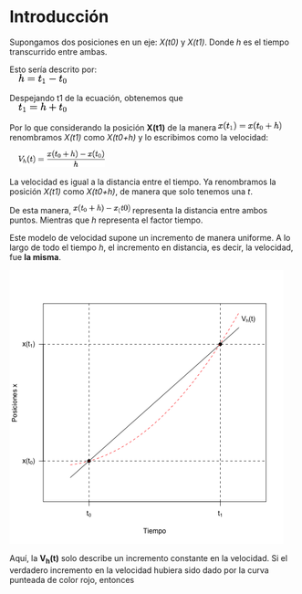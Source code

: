 # Introducción

Supongamos dos posiciones en un eje: *X(t0)* y *X(t1)*. Donde *h* es el tiempo transcurrido entre ambas.

Esto sería descrito por:  
&nbsp;&nbsp;&nbsp;&nbsp;<img src="eq1.png" height=16>

Despejando t1 de la ecuación, obtenemos que  
&nbsp;&nbsp;&nbsp;&nbsp;<img src="eq2.png" height=16>

Por lo que considerando la posición **X(t1)** de la manera <img src="eq3.png" height=16> renombramos *X(t1)* como *X(t0+h)* y lo escribimos como la velocidad:

&nbsp;&nbsp;&nbsp;&nbsp;<img src="eq4.png" height=30>

La velocidad es igual a la distancia entre el tiempo. Ya renombramos la posición *X(t1)* como *X(t0+h)*, de manera que solo tenemos una *t*.

De esta manera, <img src="dist.png" height=16> representa la distancia entre ambos puntos. Mientras que *h* representa el factor tiempo.

Este modelo de velocidad supone un incremento de manera uniforme. A lo largo de todo el tiempo *h*, el incremento en distancia, es decir, la velocidad, fue **la misma**.

<img src="Graf1.png">

Aquí, la **V<sub>h</sub>(t)** solo describe un incremento constante en la velocidad. Si el verdadero incremento en la velocidad hubiera sido dado por la curva punteada de color rojo, entonces
